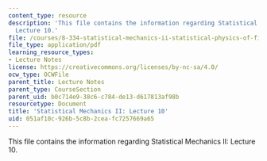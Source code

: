 ```yaml
---
content_type: resource
description: 'This file contains the information regarding Statistical Mechanics II:
  Lecture 10.'
file: /courses/8-334-statistical-mechanics-ii-statistical-physics-of-fields-spring-2014/051af10c926b5c8b2ceafc7257669a65_MIT8_334S14_Lec10.pdf
file_type: application/pdf
learning_resource_types:
- Lecture Notes
license: https://creativecommons.org/licenses/by-nc-sa/4.0/
ocw_type: OCWFile
parent_title: Lecture Notes
parent_type: CourseSection
parent_uid: b0c714e9-38c6-c784-de13-d617813af98b
resourcetype: Document
title: 'Statistical Mechanics II: Lecture 10'
uid: 051af10c-926b-5c8b-2cea-fc7257669a65
---
```

This file contains the information regarding Statistical Mechanics II: Lecture 10.